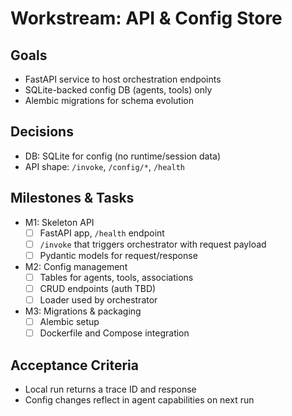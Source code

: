# Workstream: API & Config Store

## Goals
- FastAPI service to host orchestration endpoints
- SQLite-backed config DB (agents, tools) only
- Alembic migrations for schema evolution

## Decisions
- DB: SQLite for config (no runtime/session data)
- API shape: `/invoke`, `/config/*`, `/health`

## Milestones & Tasks
- M1: Skeleton API
  - [ ] FastAPI app, `/health` endpoint
  - [ ] `/invoke` that triggers orchestrator with request payload
  - [ ] Pydantic models for request/response
- M2: Config management
  - [ ] Tables for agents, tools, associations
  - [ ] CRUD endpoints (auth TBD)
  - [ ] Loader used by orchestrator
- M3: Migrations & packaging
  - [ ] Alembic setup
  - [ ] Dockerfile and Compose integration

## Acceptance Criteria
- Local run returns a trace ID and response
- Config changes reflect in agent capabilities on next run
